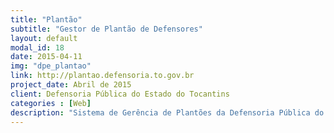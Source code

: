 ```yaml
---
title: "Plantão"
subtitle: "Gestor de Plantão de Defensores"
layout: default
modal_id: 18
date: 2015-04-11
img: "dpe_plantao"
link: http://plantao.defensoria.to.gov.br
project_date: Abril de 2015
client: Defensoria Pública do Estado do Tocantins
categories : [Web]
description: "Sistema de Gerência de Plantões da Defensoria Pública do Estado do Tocantins, que gerencia atuações de defensores em comarcas durante finais de semanas e feriados"
---
```

